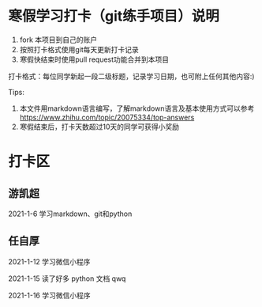 # 寒假学习打卡（git练手项目）说明

1. fork 本项目到自己的账户
1. 按照打卡格式使用git每天更新打卡记录
1. 寒假快结束时使用pull request功能合并到本项目

打卡格式：每位同学新起一段二级标题，记录学习日期，也可附上任何其他内容:)

Tips:

1. 本文件用markdown语言编写，了解markdown语言及基本使用方式可以参考 https://www.zhihu.com/topic/20075334/top-answers
1. 寒假结束后，打卡天数超过10天的同学可获得小奖励

# 打卡区

## 游凯超
2021-1-6 学习markdown、git和python

## 任自厚

2021-1-12 学习微信小程序

2021-1-15 读了好多 python 文档 qwq

2021-1-16 学习微信小程序
